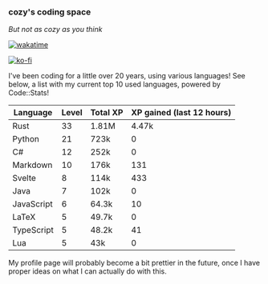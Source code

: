 ### cozy's coding space
*But not as cozy as you think*

[![wakatime](https://wakatime.com/badge/user/c0ba07bb-3421-41be-bd1a-d611e670f250.svg)](https://wakatime.com/@c0ba07bb-3421-41be-bd1a-d611e670f250)

[![ko-fi](https://ko-fi.com/img/githubbutton_sm.svg)](https://ko-fi.com/J3J75ITL4)

I've been coding for a little over 20 years, using various languages! See below, a list with my current top 10 used languages, powered by Code::Stats!
    
| Language | Level | Total XP | XP gained (last 12 hours) |
| --- | --- | --- | --- |
| Rust | 33 | 1.81M | 4.47k |
| Python | 21 | 723k | 0 |
| C# | 12 | 252k | 0 |
| Markdown | 10 | 176k | 131 |
| Svelte | 8 | 114k | 433 |
| Java | 7 | 102k | 0 |
| JavaScript | 6 | 64.3k | 10 |
| LaTeX | 5 | 49.7k | 0 |
| TypeScript | 5 | 48.2k | 41 |
| Lua | 5 | 43k | 0 |
    
My profile page will probably become a bit prettier in the future, once I have proper ideas on what I can actually do with this.